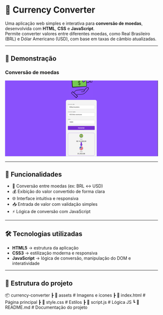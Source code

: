 # 💱 Currency Converter

Uma aplicação web simples e interativa para **conversão de moedas**, desenvolvida com **HTML**, **CSS** e **JavaScript**.  
Permite converter valores entre diferentes moedas, como Real Brasileiro (BRL) e Dólar Americano (USD), com base em taxas de câmbio atualizadas.

---

## 📸 Demonstração

### Conversão de moedas  
![Conversão de moedas](./assets/conversao.png)

---

## 🚀 Funcionalidades

- 🔁 Conversão entre moedas (ex: BRL ↔ USD)  
- 💰 Exibição do valor convertido de forma clara  
- 🌐 Interface intuitiva e responsiva  
- 📥 Entrada de valor com validação simples  
- ⚡ Lógica de conversão com JavaScript

---

## 🛠️ Tecnologias utilizadas

- **HTML5** → estrutura da aplicação  
- **CSS3** → estilização moderna e responsiva  
- **JavaScript** → lógica de conversão, manipulação do DOM e interatividade

---

## 📂 Estrutura do projeto
📦 currency-converter
┣ 📂 assets # Imagens e ícones
┣ 📜 index.html # Página principal
┣ 📜 style.css # Estilos
┣ 📜 script.js # Lógica JS
┗ 📜 README.md # Documentação do projeto
